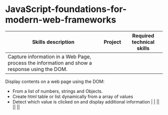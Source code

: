 # JavaScript-foundations-for-modern-web-frameworks

Skills description |  Project | Required technical skills 
-------------------|----------|--------------------------
Capture information in a Web Page, process the information and show a response using the DOM. | |
Display contents on a web page using the DOM: 
* From a list of numbers, strings and Objects.
* Create html table or list dynamically from a array of values
* Detect which value is clicked on and display additional information | |
||
||
||
